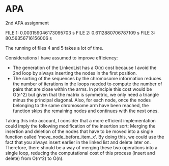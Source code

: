 # APA
2nd APA assignment

FILE 1: 0.003159046173095703 s 
FILE 2: 0.6112880706787109 s 
FILE 3: 80.56356716156006 s

The running of files 4 and 5 takes a lot of time. 

Considerations I have assumed to improve efficiency:
- The generation of the LinkedList has a O(n) cost because I avoid the 2nd loop by always inserting the nodes in the first position. 
- The sorting of the sequences by the chromosome information reduces the number of iterations in the loops needed to compute the number of pairs that are close within the arms. In principle this cost would be O(n^2) but given that the matrix is symmetric, we only need a triangle minus the principal diagonal. Also, for each node, once the nodes belonging to the same chromosome arm have been reached, the function skips the remaining nodes and continues with the next ones. 

Taking this into account, I consider that a more efficient implementation could imply the following modification of the insertion sort: 
Merging the insertion and deletion of the nodes that have to be moved into a single function called 'move_node_before_item_x'. By doing this, we could use the fact that you always insert earlier in the linked list and delete later on. Therefore, there should be a way of merging these two operations into a single loop, reducing the computational cost of this process (insert and delete) from O(n^2) to O(n).
